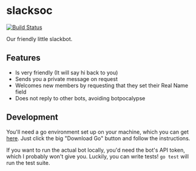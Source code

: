 # slacksoc

[![Build Status](https://travis-ci.org/hacsoc/slacksoc.svg?branch=master)](https://travis-ci.org/hacsoc/slacksoc)

Our friendly little slackbot.

## Features

* Is very friendly (It will say hi back to you)
* Sends you a private message on request
* Welcomes new members by requesting that they set their Real Name field
* Does not reply to other bots, avoiding botpocalypse

## Development

You'll need a go environment set up on your machine, which you can get [here](https://golang.org/).
Just click the big "Download Go" button and follow the instructions.

If you want to run the actual bot locally, you'd need the bot's API token,
which I probably won't give you. Luckily, you can write tests! `go test` will
run the test suite.
